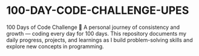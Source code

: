 # 100-DAY-CODE-CHALLENGE-UPES
100 Days of Code Challenge 🚀 A personal journey of consistency and growth — coding every day for 100 days. This repository documents my daily progress, projects, and learnings as I build problem-solving skills and explore new concepts in programming.
